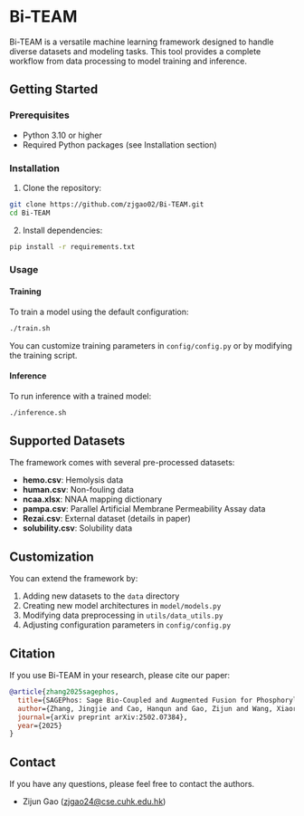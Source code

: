 # Bi-TEAM

Bi-TEAM is a versatile machine learning framework designed to handle diverse datasets and modeling tasks. This tool provides a complete workflow from data processing to model training and inference.

## Getting Started

### Prerequisites

- Python 3.10 or higher
- Required Python packages (see Installation section)

### Installation

1. Clone the repository:
```bash
git clone https://github.com/zjgao02/Bi-TEAM.git
cd Bi-TEAM
```

2. Install dependencies:
```bash
pip install -r requirements.txt
```

### Usage

#### Training

To train a model using the default configuration:

```bash
./train.sh
```

You can customize training parameters in `config/config.py` or by modifying the training script.

#### Inference

To run inference with a trained model:

```bash
./inference.sh
```

## Supported Datasets

The framework comes with several pre-processed datasets:

- **hemo.csv**: Hemolysis data
- **human.csv**: Non-fouling data
- **ncaa.xlsx**: NNAA mapping dictionary
- **pampa.csv**: Parallel Artificial Membrane Permeability Assay data
- **Rezai.csv**: External dataset (details in paper)
- **solubility.csv**: Solubility data

## Customization

You can extend the framework by:

1. Adding new datasets to the `data` directory
2. Creating new model architectures in `model/models.py`
3. Modifying data preprocessing in `utils/data_utils.py`
4. Adjusting configuration parameters in `config/config.py`


## Citation
If you use Bi-TEAM in your research, please cite our paper:

```bibtex
@article{zhang2025sagephos,
  title={SAGEPhos: Sage Bio-Coupled and Augmented Fusion for Phosphorylation Site Detection},
  author={Zhang, Jingjie and Cao, Hanqun and Gao, Zijun and Wang, Xiaorui and Gu, Chunbin},
  journal={arXiv preprint arXiv:2502.07384},
  year={2025}
}
```

## Contact

If you have any questions, please feel free to contact the authors.

- Zijun Gao (zjgao24@cse.cuhk.edu.hk)